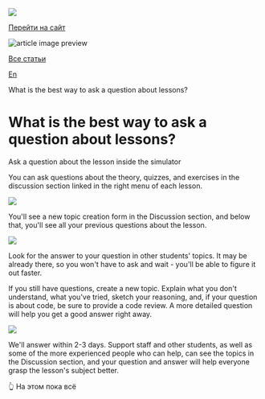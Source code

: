 [![](https://files.carrotquest.app/knowledge-bases-images/logos/64033/1726575914708-nb7xvabz.png)](/)

[Перейти на сайт](https://ru.hexlet.io)

![article image preview]()

[Все статьи](/)

[En](/category/4316)

What is the best way to ask a question about lessons?

# What is the best way to ask a question about lessons?

Ask a question about the lesson inside the simulator

You can ask questions about the theory, quizzes, and exercises in the discussion section linked in the right menu of each lesson.

![](https://files.carrotquest.app/knowledge-bases-images/articles/64033/64033-1728566801670-y96ova4a.png)

You'll see a new topic creation form in the Discussion section, and below that, you'll see all your previous questions about the lesson.

![](https://files.carrotquest.app/knowledge-bases-images/articles/64033/64033-1728566801506-rvopq9sm.png)

Look for the answer to your question in other students' topics. It may be already there, so you won't have to ask and wait - you'll be able to figure it out faster.

If you still have questions, create a new topic. Explain what you don't understand, what you've tried, sketch your reasoning, and, if your question is about code, be sure to provide a code review. A more detailed question will help you get a good answer right away.

![](https://files.carrotquest.app/knowledge-bases-images/articles/64033/64033-1728566801643-f0oznvnw.png)

We'll answer within 2-3 days. Support staff and other students, as well as some of the more experienced people who can help, can see the topics in the Discussion section, and your question and answer will help everyone grasp the lesson's subject better.

👆 На этом пока всё